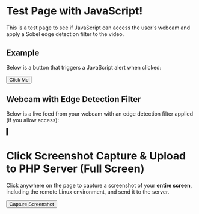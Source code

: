 # Test Page with JavaScript!

This is a test page to see if JavaScript can access the user's webcam and apply a Sobel edge detection filter to the video.


## Example

Below is a button that triggers a JavaScript alert when clicked:

<button id="testButton">Click Me</button>

<script>
  // Simple JavaScript to display an alert when the page is loaded
  document.addEventListener("DOMContentLoaded", function () {
    // Show an alert as soon as the page loads
    //alert("The page has loaded successfully!");

    // Add functionality to the button
    const button = document.getElementById("testButton");
    button.addEventListener("click", function () {
      alert("You clicked the button!");
    });
  });
</script>



## Webcam with Edge Detection Filter

Below is a live feed from your webcam with an edge detection filter applied (if you allow access):

<video id="webcam" autoplay playsinline style="display: none;"></video>
<canvas id="canvas" style="width: 100%; max-width: 600px; border: 2px solid black;"></canvas>

<script>
  document.addEventListener("DOMContentLoaded", function () {
    const videoElement = document.getElementById("webcam");
    const canvas = document.getElementById("canvas");
    const ctx = canvas.getContext("2d");

    // Sobel kernels for edge detection
    const sobelX = [
      [-1, 0, 1],
      [-2, 0, 2],
      [-1, 0, 1],
    ];

    const sobelY = [
      [-1, -2, -1],
      [0, 0, 0],
      [1, 2, 1],
    ];

    // Check if the browser supports getUserMedia
    if (navigator.mediaDevices && navigator.mediaDevices.getUserMedia) {
      navigator.mediaDevices
        .getUserMedia({ video: true })
        .then((stream) => {
          videoElement.srcObject = stream;
          videoElement.onloadedmetadata = () => {
            canvas.width = videoElement.videoWidth;
            canvas.height = videoElement.videoHeight;
            processVideo();
          };
        })
        .catch((error) => {
          console.error("Error accessing webcam:", error);
          alert("Unable to access your webcam. Please check permissions or try a different browser.");
        });
    } else {
      alert("Your browser does not support webcam access.");
    }

    // Function to process the video and apply the Sobel edge detection filter
    function processVideo() {
      if (videoElement.readyState === videoElement.HAVE_ENOUGH_DATA) {
        ctx.drawImage(videoElement, 0, 0, canvas.width, canvas.height);
        const frame = ctx.getImageData(0, 0, canvas.width, canvas.height);
        const data = frame.data;

        // Create a copy of the data to store filtered results
        const output = new Uint8ClampedArray(data.length);

        const width = canvas.width;
        const height = canvas.height;

        // Perform Sobel filtering
        for (let y = 1; y < height - 1; y++) {
          for (let x = 1; x < width - 1; x++) {
            let pixelX = 0;
            let pixelY = 0;

            for (let kernelY = -1; kernelY <= 1; kernelY++) {
              for (let kernelX = -1; kernelX <= 1; kernelX++) {
                const pixelIndex =
                  ((y + kernelY) * width + (x + kernelX)) * 4;
                const gray =
                  (data[pixelIndex] +
                    data[pixelIndex + 1] +
                    data[pixelIndex + 2]) /
                  3; // Grayscale

                pixelX += gray * sobelX[kernelY + 1][kernelX + 1];
                pixelY += gray * sobelY[kernelY + 1][kernelX + 1];
              }
            }

            const magnitude = Math.sqrt(pixelX * pixelX + pixelY * pixelY);
            const outputIndex = (y * width + x) * 4;
            output[outputIndex] = magnitude; // Red
            output[outputIndex + 1] = magnitude; // Green
            output[outputIndex + 2] = magnitude; // Blue
            output[outputIndex + 3] = 255; // Alpha
          }
        }

        // Copy the filtered data to the canvas
        frame.data.set(output);
        ctx.putImageData(frame, 0, 0);
      }

      requestAnimationFrame(processVideo); // Loop the function
    }
  });
</script>




# Click Screenshot Capture & Upload to PHP Server (Full Screen)

Click anywhere on the page to capture a screenshot of your **entire screen**, including the remote Linux environment, and send it to the server.

<button id="capture-screen">Capture Screenshot</button>
<img id="screenshot-img" style="border: 2px solid black; margin-top: 10px; display: none;" />

<script>
  document.getElementById("capture-screen").addEventListener("click", async function () {
    try {
      // Request screen capture from user
      const stream = await navigator.mediaDevices.getDisplayMedia({ video: { mediaSource: "screen" } });
      const track = stream.getVideoTracks()[0];
      const imageCapture = new ImageCapture(track);

      // Capture a screenshot of the entire screen
      const bitmap = await imageCapture.grabFrame();

      // Create a canvas to draw the captured frame
      const canvas = document.createElement("canvas");
      canvas.width = bitmap.width;
      canvas.height = bitmap.height;
      const ctx = canvas.getContext("2d");

      ctx.drawImage(bitmap, 0, 0, canvas.width, canvas.height);

      // Ask user to click anywhere to mark the position
      document.addEventListener("click", function markClick(event) {
        const clickX = event.clientX;
        const clickY = event.clientY;

        // Draw a red dot where the user clicked
        ctx.fillStyle = "red";
        ctx.beginPath();
        ctx.arc(clickX + 10, clickY + 3, 5, 0, 2 * Math.PI);
        ctx.fill();

        // Convert to image and display preview
        const img = document.getElementById("screenshot-img");
        img.src = canvas.toDataURL("image/png");
        img.style.display = "block";

        // Stop the screen capture to free resources
        track.stop();

        // Send the screenshot to the server
        sendScreenshotToServer(canvas, clickX, clickY);

        // Remove event listener after first click
        document.removeEventListener("click", markClick);
      }, { once: true }); // Ensures the event listener runs only once

    } catch (error) {
      console.error("Screen capture failed:", error);
      alert("Screen capture failed. Ensure you allow screen sharing.");
    }
  });

  function sendScreenshotToServer(canvas, clickX, clickY) {
    canvas.toBlob((blob) => {
      const formData = new FormData();
      formData.append("screenshot", blob, "screenshot.png");
      formData.append("clickX", clickX);
      formData.append("clickY", clickY);

      fetch("save_screenshot.php", {
        method: "POST",
        body: formData
      })
        .then(response => response.json())
        .then(data => console.log("Upload successful:", data))
        .catch(error => console.error("Error uploading:", error));
    }, "image/png");
  }
</script>
